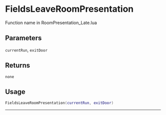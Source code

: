 # FieldsLeaveRoomPresentation
Function name in RoomPresentation_Late.lua
## Parameters
`currentRun`, `exitDoor`
## Returns
`none`
## Usage
```lua
FieldsLeaveRoomPresentation(currentRun, exitDoor)
```
---
